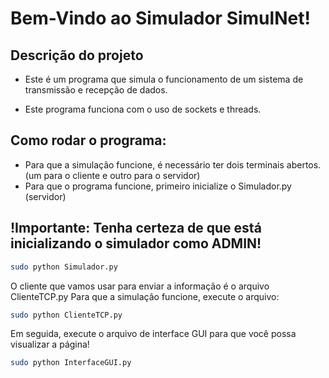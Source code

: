 # Bem-Vindo ao Simulador SimulNet!


## Descrição do projeto
- Este é um programa que simula o funcionamento de um sistema de transmissão
e recepção de dados.

- Este programa funciona com o uso de sockets e threads.

## Como rodar o programa:
- Para que a simulação funcione, é necessário ter dois terminais abertos.
(um para o cliente e outro para o servidor)
- Para que o programa funcione, primeiro inicialize o Simulador.py (servidor)
## !Importante: Tenha certeza de que está inicializando o simulador como ADMIN!
```bash
sudo python Simulador.py
```
O cliente que vamos usar para enviar a informação é o arquivo ClienteTCP.py
Para que a simulação funcione, execute o arquivo:
```bash
sudo python ClienteTCP.py
```
Em seguida, execute o arquivo de interface GUI para que você possa visualizar
a página!
```bash
sudo python InterfaceGUI.py
```

